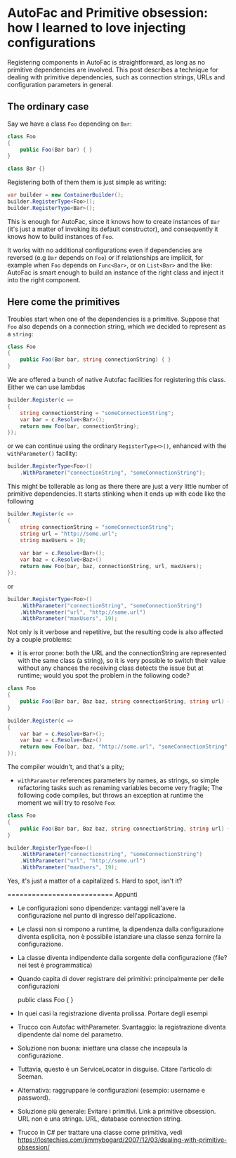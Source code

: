 AutoFac and Primitive obsession: how I learned to love injecting configurations
===============================================================================

Registering components in AutoFac is straightforward, as long as no primitive dependencies are involved. This post describes a technique for dealing with primitive dependencies, such as connection strings, URLs and configuration parameters in general.

## The ordinary case

Say we have a class `Foo` depending on `Bar`: 

```csharp
class Foo
{
    public Foo(Bar bar) { }
}

class Bar {}
```

Registering both of them them is just simple as writing:

```csharp
var builder = new ContainerBuilder();
builder.RegisterType<Foo>();
builder.RegisterType<Bar>();
```

This is enough for AutoFac, since it knows how to create instances of `Bar` (it's just a matter of invoking its default constructor), and consequently it knows how to build instances of `Foo`.

It works with no additional configurations even if dependencies are reversed (e.g `Bar` depends on `Foo`) or if relationships are implicit, for example when `Foo` depends on `Func<Bar>`, or on `List<Bar>` and the like: AutoFac is smart enough to build an instance of the right class and inject it into the right component.

## Here come the primitives

Troubles start when one of the dependencies is a primitive. Suppose that `Foo` also depends on a connection string, which we decided to represent as a `string`:

```csharp
class Foo
{
    public Foo(Bar bar, string connectionString) { }
}
```

We are offered a bunch of native Autofac facilities for registering this class. Either we can use lambdas

```csharp
builder.Register(c =>
{
    string connectionString = "someConnectionString";
    var bar = c.Resolve<Bar>();
    return new Foo(bar, connectionString);
});
```

or we can continue using the ordinary `RegisterType<>()`, enhanced with the `withParameter()` facility:

```csharp
builder.RegisterType<Foo>()
    .WithParameter("connectionString", "someConnectionString");
```

This might be tollerable as long as there there are just a very little number of primitive dependencies. It starts stinking when it ends up with code like the following


```csharp
builder.Register(c =>
{
    string connectionString = "someConnectionString";
    string url = "http://some.url";
    string maxUsers = 19;
    
    var bar = c.Resolve<Bar>();
    var baz = c.Resolve<Baz>()
    return new Foo(bar, baz, connectionString, url, maxUsers);
});
```

or

```csharp
builder.RegisterType<Foo>()
	.WithParameter("connectionString", "someConnectionString")
	.WithParameter("url", "http://some.url")
	.WithParameter("maxUsers", 19);
```

Not only is it verbose and repetitive, but the resulting code is also affected by a couple problems:

* it is error prone: both the URL and the connectionString are represented with the same class (a string), so it is very possible to switch their value without any chances the receiving class detects the issue but at runtime; would you spot the problem in the following code?

```csharp
class Foo
{
    public Foo(Bar bar, Baz baz, string connectionString, string url) { }
}

builder.Register(c =>
{
    var bar = c.Resolve<Bar>();
    var baz = c.Resolve<Baz>()
    return new Foo(bar, baz, "http://some.url", "someConnectionString", 19);
});
```

The compiler wouldn't, and that's a pity;

* `withParameter` references parameters by names, as strings, so simple refactoring tasks such as renaming variables become very fragile;
The following code compiles, but throws an exception at runtime the moment we will try to resolve `Foo`:


```csharp
class Foo
{
    public Foo(Bar bar, Baz baz, string connectionString, string url) { }
}

builder.RegisterType<Foo>()
	.WithParameter("connectionstring", "someConnectionString")
	.WithParameter("url", "http://some.url")
	.WithParameter("maxUsers", 19);
```

Yes, it's just a matter of a capitalized `S`. Hard to spot, isn't it?



==========================
Appunti



* Le configurazioni sono dipendenze: vantaggi nell'avere la configurazione nel punto di ingresso dell'applicazione.
* Le classi non si rompono a runtime, la dipendenza dalla configurazione diventa esplicita, non è possibile istanziare una classe senza fornire la configurazione.
* La classe diventa indipendente dalla sorgente della configurazione (file? nei test è programmatica)
* Quando capita di dover registrare dei primitivi: principalmente per delle configurazioni

    public class Foo { }

* In quei casi la registrazione diventa prolissa. Portare degli esempi
* Trucco con Autofac withParameter. Svantaggio: la registrazione diventa dipendente dal nome del parametro.
* Soluzione non buona: iniettare una classe che incapsula la configurazione.
* Tuttavia, questo è un ServiceLocator in disguise. Citare l'articolo di Seeman.
* Alternativa: raggruppare le configurazioni (esempio: username e password).
* Soluzione più generale: Evitare i primitivi. Link a primitive obsession. URL non è una stringa. URL, database connection string.
* Trucco in C# per trattare una classe come primitiva, vedi https://lostechies.com/jimmybogard/2007/12/03/dealing-with-primitive-obsession/
